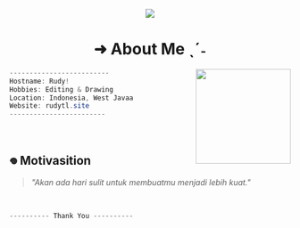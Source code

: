 <body>
<p align ="center">
 <img src= "https://qu.ax/NhYgL.jpg" witdh = "100px"></img>
</p>

<h1 align="center">➜ About Me ˎˊ˗</h1>

<img src="https://media.tenor.com/qLVgTQhZ4JoAAAAi/ehe-aha.gif" align = "right" width = "170"></img>
  <p width = "40">
   
```csharp
-------------------------
Hostname: Rudy!
Hobbies: Editing & Drawing
Location: Indonesia, West Javaa
Website: rudytl.site
------------------------
```
<br>

## 𖦹 Motivasition

> *"Akan ada hari sulit untuk membuatmu menjadi lebih kuat."*

<a href="https://github.com/rudyxz"><img src="https://komarev.com/ghpvc/?username=truethari&style=flat-square&color=blue " alt=""/></a>
<br>
<br>
```csharp
---------- Thank You ----------
```
</body>

<!-- beberapa ada yg kodenya dari github: AxellNetwork. saya hanya recode -->

